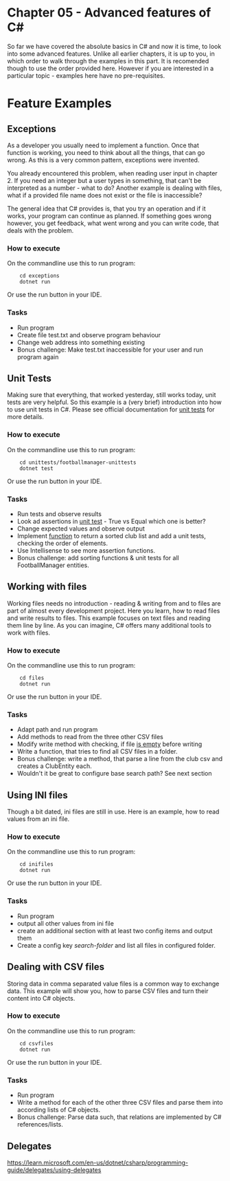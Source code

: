 # Chapter 05 - Advanced features of C#
So far we have covered the absolute basics in C# and now it is time, to look into some advanced features. Unlike all earlier chapters, it is up to you, in which order to walk through the examples in this part. It is recomended though to use the order provided here. However if you are interested in a particular topic - examples here have no pre-requisites. 

# Feature Examples

## Exceptions
As a developer you usually need to implement a function. Once that function is working, you need to think about all the things, that can go wrong. As this is a very common pattern, exceptions were invented. 

You already encountered this problem, when reading user input in chapter 2. If you need an integer but a user types in something, that can't be interpreted as a number - what to do? Another example is dealing with files, what if a provided file name does not exist or the file is inaccessible?

The general idea that C# provides is, that you try an operation and if it works, your program can continue as planned. If something goes wrong however, you get feedback, what went wrong and you can write code, that deals with the problem.

### How to execute
On the commandline use this to run program:
```shell
    cd exceptions
    dotnet run
```
Or use the run button in your IDE.

### Tasks
* Run program
* Create file test.txt and observe program behaviour
* Change web address into something existing
* Bonus challenge: Make test.txt inaccessible for your user and run program again

## Unit Tests
Making sure that everything, that worked yesterday, still works today, unit tests are very helpful. So this example is a (very brief) introduction into how to use unit tests in C#. Please see official documentation for [unit tests](https://learn.microsoft.com/en-us/dotnet/core/testing/) for more details. 

### How to execute
On the commandline use this to run program:
```shell
    cd unittests/footballmanager-unittests
    dotnet test
```
Or use the run button in your IDE.

### Tasks
* Run tests and observe results
* Look ad assertions in [unit test](unittests/footballmanager-unittests/FootballService.Tests/UnitTest1.cs) - True vs Equal which one is better? 
* Change expected values and observe output
* Implement [function](unittests/footballmanager-unittests/FootballService/FootballManager.cs) to return a sorted club list and add a unit tests, checking the order of elements.
* Use Intellisense to see more assertion functions.
* Bonus challenge: add sorting functions & unit tests for all FootballManager entities.

## Working with files
Working files needs no introduction - reading & writing from and to files are part of almost every development project. Here you learn, how to read files and write results to files. This example focuses on text files and reading them line by line. As you can imagine, C# offers many additional tools to work with files.

### How to execute
On the commandline use this to run program:
```shell
    cd files
    dotnet run
```
Or use the run button in your IDE.

### Tasks
* Adapt path and run program
* Add methods to read from the three other CSV files
* Modify write method with checking, if file [is empty](https://learn.microsoft.com/en-us/dotnet/api/system.io.directory.getfiles?view=net-8.0) before writing
* Write a function, that tries to find all CSV files in a folder.
* Bonus challenge: write a method, that parse a line from the club csv and creates a ClubEntity each.
* Wouldn't it be great to configure base search path? See next section

## Using INI files
Though a bit dated, ini files are still in use. Here is an example, how to read values from an ini file.

### How to execute
On the commandline use this to run program:
```shell
    cd inifiles
    dotnet run
```
Or use the run button in your IDE.

### Tasks
* Run program
* output all other values from ini file
* create an additional section with at least two config items and output them
* Create a config key _search-folder_ and list all files in configured folder.

## Dealing with CSV files
Storing data in comma separated value files is a common way to exchange data. This example will show you, how to parse CSV files and turn their content into C# objects.

### How to execute
On the commandline use this to run program:
```shell
    cd csvfiles
    dotnet run
```
Or use the run button in your IDE.

### Tasks
* Run program
* Write a method for each of the other three CSV files and parse them into according lists of C# objects. 
* Bonus challenge: Parse data such, that relations are implemented by C# references/lists.

## Delegates
https://learn.microsoft.com/en-us/dotnet/csharp/programming-guide/delegates/using-delegates